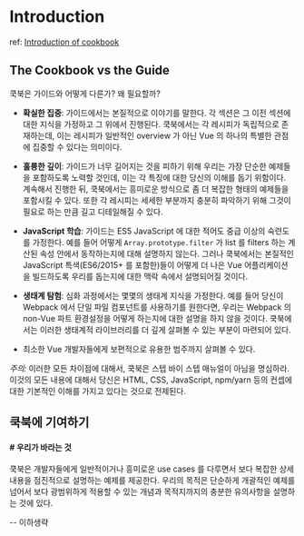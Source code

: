 
# Introduction

ref: [Introduction of cookbook](https://vuejs.org/v2/cookbook/)

## The Cookbook vs the Guide

쿡북은 가이드와 어떻게 다른가? 왜 필요할까?

- **확실한 집중**: 가이드에서는 본질적으로 이야기를 말한다. 각 섹션은 그 이전 섹션에 대한 지식을 가정하고 그 위에서 진행된다.
쿡북에서는 각 레시피가 독립적으로 존재하는데, 이는 레시피가 일반적인 overview 가 아닌
Vue 의 하나의 특별한 관점에 집중할 수 있다는 의미이다.

- **훌륭한 깊이**: 가이드가 너무 길어지는 것을 피하기 위해 우리는 가장 단순한 예제들을 포함하도록 노력할 것인데,
이는 각 특징에 대한 당신의 이해를 돕기 위함이다. 계속해서 진행한 뒤,
쿡북에서는 흥미로운 방식으로 좀 더 복잡한 형태의 예제들을 포함시킬 수 있다.
또한 각 레시피는 세세한 부분까지 충분히 파악하기 위해 그것이 필요로 하는 만큼 길고 디테일해질 수 있다.

- **JavaScript 학습**: 가이드는 ES5 JavaScript 에 대한 적어도 중급 이상의 숙련도를 가정한다.
예를 들어 어떻게 ```Array.prototype.filter``` 가 list 를 filters 하는 계산된 속성 안에서 동작하는지에 대해 설명하지 않는다.
그러나 쿡북에서는 본질적인 JavaScript 특색(ES6/2015+ 를 포함한)들이
어떻게 더 나은 Vue 어플리케이션을 빌드하도록 우리를 돕는지에 대한 맥락 속에서 설명되어질 것이다.

- **생태계 탐험**: 심화 과정에서는 몇몇의 생태계 지식을 가정한다.
예를 들어 당신이 Webpack 에서 단일 파일 컴포넌트를 사용하기를 원한다면,
우리는 Webpack 의 non-Vue 파트 환경설정을 어떻게 하는지에 대한 설명을 하지 않을 것이다.
쿡북에서는 이러한 생태계적 라이브러리를 더 깊게 살펴볼 수 있는 부분이 마련되어 있다.
- 최소한 Vue 개발자들에게 보편적으로 유용한 범주까지 살펴볼 수 있다.

*주의:* 이러한 모든 차이점에 대해서, 쿡북은 스텝 바이 스텝 매뉴얼이 아님을 명심하라.
이것의 모든 내용에 대해서 당신은 HTML, CSS, JavaScript, npm/yarn 등의 컨셉에 대한 기본적인 이해를 가지고 있다는 것으로 전제된다.

## 쿡북에 기여하기

#### # 우리가 바라는 것

쿡북은 개발자들에게 일반적이거나 흥미로운 use cases 를 다루면서 보다 복잡한 상세 내용을 점진적으로 설명하는 예제를 제공한다.
우리의 목적은 단순하게 개괄적인 예제를 넘어서 보다 광범위하게 적용할 수 있는 개념과 목적지까지의 충분한 유의사항을 설명하는 것에 있다.

-- 이하생략
